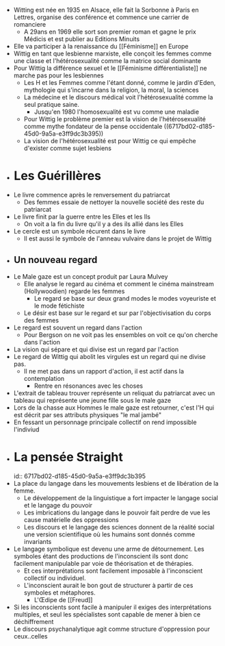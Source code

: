 - Witting est née en 1935 en Alsace, elle fait la Sorbonne à Paris en Lettres, organise des conférence et commence une carrier de romanciere
	- A 29ans en 1969 elle sort son premier roman et gagne le prix Médicis et est publier au Editions Minuits
- Elle va participer à la renaissance du [[Féminisme]] en Europe
- Wittig en tant que lesbienne marxiste, elle conçoit les femmes comme une classe et l'hétérosexualité comme la matrice social dominante
- Pour Wittig la différence sexuel et le [[Féminisme différentialiste]] ne marche pas pour les lesbiennes
	- Les H et les Femmes comme l'étant donné, comme le jardin d'Eden, mythologie qui s'incarne dans la religion, la moral, la sciences
	- La médecine et le discours médical voit l'hétérosexualité comme la seul pratique saine.
		- Jusqu'en 1980 l'homosexualité est vu comme une maladie
	- Pour Wittig le problème premier est la vision de l'hétérosexualité comme mythe fondateur de la pense occidentale ((6717bd02-d185-45d0-9a5a-e3ff9dc3b395))
	- La vision de l'hétérosexualité est pour Wittig ce qui empêche d'exister comme sujet lesbiens
- # Les Guérillères
- Le livre commence après le renversement du patriarcat
	- Des femmes essaie de nettoyer la nouvelle société des reste du patriarcat
- Le livre finit par la guerre entre les Elles et les Ils
	- On voit a la fin du livre qu'il y a des ils allié dans les Elles
- Le cercle est un symbole récurent dans le livre
	- Il est aussi le symbole de l'anneau vulvaire dans le projet de Wittig
- ## Un nouveau regard
- Le Male gaze est un concept produit par Laura Mulvey
	- Elle analyse le regard au cinéma et comment le cinéma mainstream (Hollywoodien) regarde les femmes
		- Le regard se base sur deux grand modes le modes voyeuriste et le mode fétichiste
	- Le désir est base sur le regard et sur par l'objectivisation du corps des femmes
- Le regard est souvent un regard dans l'action
	- Pour Bergson on ne voit pas les ensembles on voit ce qu'on cherche dans l'action
- La vision qui sépare et qui divise est un regard par l'action
- Le regard de Wittig qui abolit les virgules est un regard qui ne divise pas.
	- Il ne met pas dans un rapport d'action, il est actif dans la contemplation
		- Rentre en résonances avec les choses
- L'extrait de tableau trouver représente un reliquat du patriarcat avec un tableau qui représente une jeune fille sous le male gaze
- Lors de la chasse aux Hommes le male gaze est retourner, c'est l'H qui est décrit par ses attributs physiques "le mal jambé"
- En fessant un personnage principale collectif on rend impossible l'indiviud
- # La pensée Straight
  id:: 6717bd02-d185-45d0-9a5a-e3ff9dc3b395
- La place du langage dans les mouvements lesbiens et de libération de la femme.
	- Le développement de la linguistique a fort impacter le langage social et le langage du pouvoir
	- Les imbrications du langage dans le pouvoir fait perdre de vue les cause matérielle des oppressions
	- Les discours et le langage des sciences donnent de la réalité social une version scientifique où les humains sont donnés comme invariants
- Le langage symbolique est devenu une arme de détournement. Les symboles étant des productions de l'inconscient ils sont donc facilement manipulable par voie de théorisation et de thérapies.
	- Et ces interprétations sont facilement imposable à l'inconscient collectif ou individuel.
	- L'inconscient aurait le bon gout de structurer à partir de ces symboles et métaphores.
		- L'Œdipe de [[Freud]]
- Si les inconscients sont facile à manipuler il exiges des interprétations multiples, et seul les spécialistes sont capable de mener à bien ce déchiffrement
- Le discours psychanalytique agit comme structure d'oppression pour ceux..celles